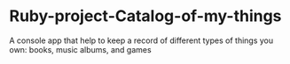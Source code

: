 # Ruby-project-Catalog-of-my-things
A console app that help to keep a record of different types of things you own: books, music albums, and games
